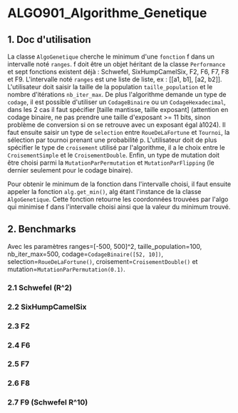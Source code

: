 # ALGO901_Algorithme_Genetique

## 1. Doc d'utilisation

La classe ```AlgoGenetique``` cherche le minimum d'une ```fonction``` f dans un intervalle noté ```ranges```. f doit être un objet héritant de la classe ```Performance``` et sept fonctions existent déjà : Schwefel, SixHumpCamelSix, F2, F6, F7, F8 et F9. L'intervalle noté ```ranges``` est une liste de liste, ex : [[a1, b1], [a2, b2]]. L'utilisateur doit saisir la taille de la population  ```taille_population``` et le nombre d'itérations ```nb_iter_max```. De plus l'algorithme demande un type de ```codage```, il est possible d'utiliser un ```CodageBinaire``` ou un ```CodageHexadecimal```, dans les 2 cas il faut spécifier [taille mantisse, taille exposant] (attention en codage binaire, ne pas prendre une taille d'exposant >= 11 bits, sinon problème de conversion si on se retrouve avec un exposant égal à1024). Il faut ensuite saisir un type de ```selection``` entre ```RoueDeLaFortune``` et ```Tournoi```, la sélection par tournoi prenant une probabilité p. L'utilisateur doit de plus spécifier le type de ```croisement``` utilisé par l'algorithme, il a le choix entre le ```CroisementSimple``` et le ```CroisementDouble```. Enfin, un type de mutation doit être choisi parmi la ```MutationParPermutation``` et ```MutationParFlipping``` (le dernier seulement pour le codage binaire).
 
Pour obtenir le minimum de la fonction dans l'intervalle choisi, il faut ensuite appeler la fonction ```alg.get_min()```, alg étant l'instance de la classe ```AlgoGenetique```. Cette fonction retourne les coordonnées trouvées par l'algo qui minimise f dans l'intervalle choisi ainsi que la valeur du minimum trouvé.

## 2. Benchmarks
Avec les paramètres ranges=[-500, 500]^2, taille_population=100, nb_iter_max=500, codage=```CodageBinaire([52, 10])```, selection=```RoueDeLaFortune()```, croisement=```CroisementDouble()``` et mutation=```MutationParPermutation(0.1)```.

### 2.1 Schwefel (R^2)
### 2.2 SixHumpCamelSix
### 2.3 F2
### 2.4 F6
### 2.5 F7
### 2.6 F8
### 2.7 F9 (Schwefel R^10)
